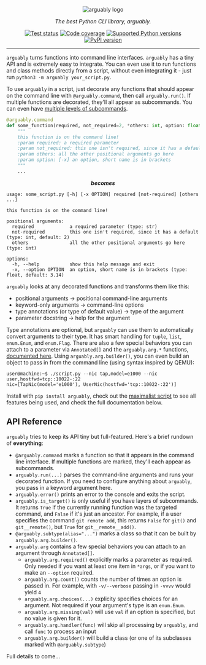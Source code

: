 <p align="center">
      <img alt="arguably logo" src="https://raw.githubusercontent.com/treykeown/arguably/main/assets/arguably_black.png">
</p>

<p align="center">
    <em>
        The best Python CLI library, arguably.
    </em>
</p>

<p align="center">
    <a href="https://github.com/treykeown/arguably/actions/workflows/python-package.yml"><img src="https://github.com/treykeown/arguably/actions/workflows/python-package.yml/badge.svg" alt="Test status"></a>
    <a href="https://treykeown.github.io/arguably/coverage/"><img src="https://img.shields.io/endpoint?url=https://gist.githubusercontent.com/treykeown/f493b14288af4e8358ea8578c393213a/raw/arguably-coverage-badge.json" alt="Code coverage"></a>
    <a href="https://pypi.org/project/arguably/"><img src="https://shields.io/pypi/pyversions/arguably" alt="Supported Python versions"></a>
    <a href="https://pypi.org/project/arguably/"><img src="https://shields.io/pypi/v/arguably" alt="PyPI version"></a>
</p>
<hr>

`arguably` turns functions into command line interfaces. `arguably` has a tiny API and is extremely easy to integrate.
You can even use it to run functions and class methods directly from a script, without even integrating it - just run
`python3 -m arguably your_script.py`.

To use `arguably` in a script, just decorate any functions that should appear on the command line with
`@arguably.command`, then call `arguably.run()`. If multiple functions are decorated, they'll all appear as subcommands.
You can even have [multiple levels of subcommands](#FIXME).

```python
@arguably.command
def some_function(required, not_required=2, *others: int, option: float = 3.14):
    """
    this function is on the command line!
    :param required: a required parameter
    :param not_required: this one isn't required, since it has a default
    :param others: all the other positional arguments go here
    :param option: [-x] an option, short name is in brackets
    """
    ...
```

<p align="center"><b><em>becomes</em></b></p>

```text
usage: some_script.py [-h] [-x OPTION] required [not-required] [others ...]

this function is on the command line!

positional arguments:
  required             a required parameter (type: str)
  not-required         this one isn't required, since it has a default (type: int, default: 2)
  others               all the other positional arguments go here (type: int)

options:
  -h, --help           show this help message and exit
  -x, --option OPTION  an option, short name is in brackets (type: float, default: 3.14)
```

`arguably` looks at any decorated functions and transforms them like this:

* positional arguments &rightarrow; positional command-line arguments
* keyword-only arguments &rightarrow; command-line options
* type annotations (or type of default value) &rightarrow; type of the argument
* parameter docstring &rightarrow; help for the argument

Type annotations are optional, but `arguably` can use them to automatically convert arguments to their type. It has
smart handling for `tuple`, `list`, `enum.Enum`, and `enum.Flag`. There are also a few special behaviors you can attach
to a parameter via `Annotated[]` and the `arguably.arg.*` functions, [documented here](#FIXME). Using
`arguably.arg.builder()`, you can even build an object to pass in from the command line (using syntax inspired by QEMU):

```console
user@machine:~$ ./script.py --nic tap,model=e1000 --nic user,hostfwd=tcp::10022-:22
nic=[TapNic(model='e1000'), UserNic(hostfwd='tcp::10022-:22')]
```

Install with `pip install arguably`, check out the [maximalist script](#TODO) to see all features being used, and check
the full documentation below.

## API Reference

`arguably` tries to keep its API tiny but full-featured. Here's a brief rundown of **everything**:
* `@arguably.command` marks a function so that it appears in the command line interface. If multiple functions
are marked, they'll each appear as subcommands.
* `arguably.run(...)` parses the command-line arguments and runs your decorated function. If you need to configure
anything about `arguably`, you pass in a keyword argument here.
* `arguably.error()` prints an error to the console and exits the script.
* `arguably.is_target()` is only useful if you have layers of subcommands. It returns `True` if the currently running
function was the targeted command, and `False` if it's just an ancestor. For example, if a user specifies the command
`git remote add`, this returns `False` for `git()` and `git__remote()`, but `True` for `git__remote__add()`.
* `@arguably.subtype(alias="...")` marks a class so that it can be built by `arguably.arg.builder()`.
* `arguably.arg` contains a few special behaviors you can attach to an argument through `Annotated[]`.
  * `arguably.arg.required()` explicitly marks a parameter as required. Only needed if you want at least one item in
  `*args`, or if you want to make an `--option` required.
  * `arguably.arg.count()` counts the number of times an option is passed in. For example, with `-v/--verbose` passing
  in `-vvvv` would yield `4`
  * `arguably.arg.choices(...)` explicity specifies choices for an argument. Not required if your argument's type is an
  `enum.Enum`.
  * `arguably.arg.missing(val)` will use `val` if an option is specified, but no value is given for it.
  * `arguably.arg.handler(func)` will skip all processing by `arguably`, and call `func` to process an input
  * `arguably.arg.builder()` will build a class (or one of its subclasses marked with `@arguably.subtype`)

Full details to come...
